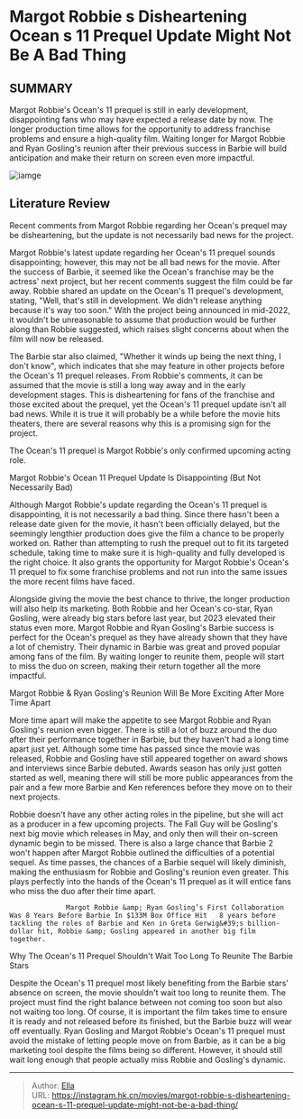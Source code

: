 # Margot Robbie s Disheartening Ocean s 11 Prequel Update Might Not Be A Bad Thing


## SUMMARY 



  Margot Robbie&#39;s Ocean&#39;s 11 prequel is still in early development, disappointing fans who may have expected a release date by now.   The longer production time allows for the opportunity to address franchise problems and ensure a high-quality film.   Waiting longer for Margot Robbie and Ryan Gosling&#39;s reunion after their previous success in Barbie will build anticipation and make their return on screen even more impactful.  

![iamge](https://static1.srcdn.com/wordpress/wp-content/uploads/2024/01/margot-robbie-ocean-s-11.jpg)

## Literature Review

Recent comments from Margot Robbie regarding her Ocean&#39;s prequel may be disheartening, but the update is not necessarily bad news for the project.




Margot Robbie&#39;s latest update regarding her Ocean&#39;s 11 prequel sounds disappointing; however, this may not be all bad news for the movie. After the success of Barbie, it seemed like the Ocean&#39;s franchise may be the actress&#39; next project, but her recent comments suggest the film could be far away. Robbie shared an update on the Ocean&#39;s 11 prequel&#39;s development, stating, &#34;Well, that&#39;s still in development. We didn&#39;t release anything because it&#39;s way too soon.&#34; With the project being announced in mid-2022, it wouldn&#39;t be unreasonable to assume that production would be further along than Robbie suggested, which raises slight concerns about when the film will now be released.




The Barbie star also claimed, &#34;Whether it winds up being the next thing, I don&#39;t know&#34;, which indicates that she may feature in other projects before the Ocean&#39;s 11 prequel releases. From Robbie&#39;s comments, it can be assumed that the movie is still a long way away and in the early development stages. This is disheartening for fans of the franchise and those excited about the prequel, yet the Ocean&#39;s 11 prequel update isn&#39;t all bad news. While it is true it will probably be a while before the movie hits theaters, there are several reasons why this is a promising sign for the project.



The Ocean&#39;s 11 prequel is Margot Robbie&#39;s only confirmed upcoming acting role.





 Margot Robbie&#39;s Ocean 11 Prequel Update Is Disappointing (But Not Necessarily Bad) 
          




Although Margot Robbie&#39;s update regarding the Ocean&#39;s 11 prequel is disappointing, it is not necessarily a bad thing. Since there hasn&#39;t been a release date given for the movie, it hasn&#39;t been officially delayed, but the seemingly lengthier production does give the film a chance to be properly worked on. Rather than attempting to rush the prequel out to fit its targeted schedule, taking time to make sure it is high-quality and fully developed is the right choice. It also grants the opportunity for Margot Robbie&#39;s Ocean&#39;s 11 prequel to fix some franchise problems and not run into the same issues the more recent films have faced.

Alongside giving the movie the best chance to thrive, the longer production will also help its marketing. Both Robbie and her Ocean&#39;s co-star, Ryan Gosling, were already big stars before last year, but 2023 elevated their status even more. Margot Robbie and Ryan Gosling&#39;s Barbie success is perfect for the Ocean&#39;s prequel as they have already shown that they have a lot of chemistry. Their dynamic in Barbie was great and proved popular among fans of the film. By waiting longer to reunite them, people will start to miss the duo on screen, making their return together all the more impactful.






 Margot Robbie &amp; Ryan Gosling&#39;s Reunion Will Be More Exciting After More Time Apart 
         

More time apart will make the appetite to see Margot Robbie and Ryan Gosling&#39;s reunion even bigger. There is still a lot of buzz around the duo after their performance together in Barbie, but they haven&#39;t had a long time apart just yet. Although some time has passed since the movie was released, Robbie and Gosling have still appeared together on award shows and interviews since Barbie debuted. Awards season has only just gotten started as well, meaning there will still be more public appearances from the pair and a few more Barbie and Ken references before they move on to their next projects.

Robbie doesn&#39;t have any other acting roles in the pipeline, but she will act as a producer in a few upcoming projects. The Fall Guy will be Gosling&#39;s next big movie which releases in May, and only then will their on-screen dynamic begin to be missed. There is also a large chance that Barbie 2 won&#39;t happen after Margot Robbie outlined the difficulties of a potential sequel. As time passes, the chances of a Barbie sequel will likely diminish, making the enthusiasm for Robbie and Gosling&#39;s reunion even greater. This plays perfectly into the hands of the Ocean&#39;s 11 prequel as it will entice fans who miss the duo after their time apart.




                  Margot Robbie &amp; Ryan Gosling’s First Collaboration Was 8 Years Before Barbie In $133M Box Office Hit   8 years before tackling the roles of Barbie and Ken in Greta Gerwig&#39;s billion-dollar hit, Robbie &amp; Gosling appeared in another big film together.   



 Why The Ocean&#39;s 11 Prequel Shouldn&#39;t Wait Too Long To Reunite The Barbie Stars 
          

Despite the Ocean&#39;s 11 prequel most likely benefiting from the Barbie stars&#39; absence on screen, the movie shouldn&#39;t wait too long to reunite them. The project must find the right balance between not coming too soon but also not waiting too long. Of course, it is important the film takes time to ensure it is ready and not released before its finished, but the Barbie buzz will wear off eventually. Ryan Gosling and Margot Robbie&#39;s Ocean&#39;s 11 prequel must avoid the mistake of letting people move on from Barbie, as it can be a big marketing tool despite the films being so different. However, it should still wait long enough that people actually miss Robbie and Gosling&#39;s dynamic.






---

> Author: [Ella](https://instagram.hk.cn/)  
> URL: https://instagram.hk.cn/movies/margot-robbie-s-disheartening-ocean-s-11-prequel-update-might-not-be-a-bad-thing/  

